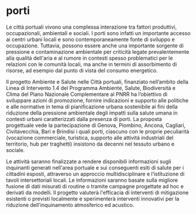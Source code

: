 # porti

Le città portuali vivono una complessa interazione tra fattori produttivi, occupazionali, ambientali e sociali. I porti sono infatti un importante accesso ai centri urbani locali e sono contemporaneamente fonte di sviluppo e occupazione. Tuttavia, possono essere anche una importante sorgente di pressione e contaminazione ambientale per criticità legate prevalentemente alla qualità dell'aria e al rumore in contesti spesso problematici per le relazioni con le comunità locali, ma anche in termini di assorbimento di risorse, ad esempio dal punto di vista del consumo energetico.

Il progetto Ambiente e Salute nelle Città portuali, finanziato nell’ambito della Linea di Intervento 1.4 del Programma Ambiente, Salute, Biodiversità e Clima del Piano Nazionale Complementare al PNRR ha l’obiettivo di sviluppare azioni di promozione, fornire indicazioni e supporto alle politiche e alle normative in tema di pianificazione urbana sostenibile ai fini della riduzione della pressione ambientale degli impatti sulla salute umana in contesti urbani caratterizzati dalla presenza di porti.
La proposta progettuale vede la partecipazione di Genova, Piombino, Ancona, Cagliari, Civitavecchia, Bari e Brindisi i quali porti, ciascuno con le proprie peculiarità (vocazione commerciale, turistica, supporto alle attività industriali del territorio, hub per traghetti) insistono da decenni nel tessuto urbano e sociale.

Le attività saranno finalizzate a rendere disponibili informazioni sugli inquinanti generati nell'area portuale e sui conseguenti esiti di salute per i cittadini esposti, attraverso un approccio multidisciplinare e l’istituzione di tavoli intersettoriali locali. Le informazioni saranno basate sulla migliore fusione di dati misurati di routine o tramite campagne progettate ad hoc e derivati da modelli. Il progetto valuterà l'efficacia di interventi di mitigazione esistenti o previsti localmente e sperimenterà interventi innovativi per la riduzione dell'inquinamento atmosferico ed acustico.
